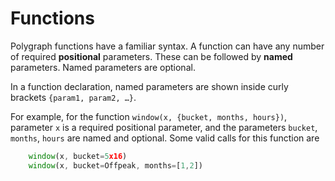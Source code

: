 Functions
=========

Polygraph functions have a familiar syntax.  A function can have any number of
required **positional** parameters.  These can be followed by **named**
parameters.  Named parameters are optional.

In a function declaration, named parameters are shown inside curly brackets
``{param1, param2, …}``.

For example, for the function ``window(x, {bucket, months, hours})``, parameter
``x`` is a required positional parameter, and the parameters ``bucket``,
``months``, ``hours`` are named and optional.  Some valid calls for this function 
are

```javascript
    window(x, bucket=5x16)
    window(x, bucket=Offpeak, months=[1,2])
```





